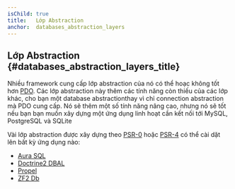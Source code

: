 ```yaml
---
isChild: true
title:   Lớp Abstraction
anchor:  databases_abstraction_layers
---
```


## Lớp Abstraction {#databases_abstraction_layers_title}

Nhiều framework cung cấp lớp abstraction của nó có thể hoạc không tốt hơn [PDO][1]. 
Các lớp abstraction này thêm các tính năng còn thiếu của các lớp khác, cho bạn một 
database abstractionthay vì chỉ connection abstraction mà PDO cung cấp. Nó sẽ thêm một số tính năng nâng cao, 
nhưng nó sẽ tốt nếu bạn bạn muốn xây dựng một ứng dụng linh hoạt cần kết nối tới MySQL, PostgreSQL và SQLite

Vài lớp abstraction được xây dựng theo [PSR-0][psr0] 
hoặc [PSR-4][psr4] có thể cài dặt lên bất kỳ ứng dụng nào:

* [Aura SQL][6]
* [Doctrine2 DBAL][2]
* [Propel][7]
* [ZF2 Db][4]


[1]: http://php.net/book.pdo
[2]: http://www.doctrine-project.org/projects/dbal.html
[4]: http://packages.zendframework.com/docs/latest/manual/en/index.html#zend-db
[6]: https://github.com/auraphp/Aura.Sql
[7]: http://propelorm.org/
[psr0]: https://github.com/php-fig/fig-standards/blob/master/accepted/PSR-0.md
[psr4]: https://github.com/php-fig/fig-standards/blob/master/accepted/PSR-4-autoloader.md

